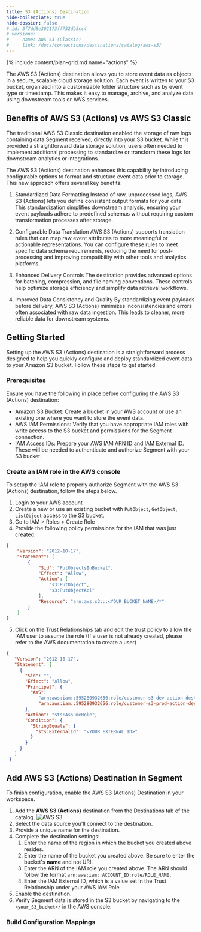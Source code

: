 ```yaml
---
title: S3 (Actions) Destination
hide-boilerplate: true
hide-dossier: false
# id: 5f7dd8e302173ff732db5cc4
# versions:
#   - name: AWS S3 (Classic)
#     link: /docs/connections/destinations/catalog/aws-s3/
---
```

{% include content/plan-grid.md name="actions" %}

The AWS S3 (Actions) destination allows you to store event data as objects in a secure, scalable cloud storage solution. Each event is written to your S3 bucket, organized into a customizable folder structure such as by event type or timestamp. This makes it easy to manage, archive, and analyze data using downstream tools or AWS services.


## Benefits of AWS S3 (Actions) vs AWS S3 Classic
The traditional AWS S3 Classic destination enabled the storage of raw logs containing data Segment received, directly into your S3 bucket. While this provided a straightforward data storage solution, users often needed to implement additional processing to standardize or transform these logs for downstream analytics or integrations.

The AWS S3 (Actions) destination enhances this capability by introducing configurable options to format and structure event data prior to storage. This new approach offers several key benefits:

1. Standardized Data Formatting
Instead of raw, unprocessed logs, AWS S3 (Actions) lets you define consistent output formats for your data. This standardization simplifies downstream analysis, ensuring your event payloads adhere to predefined schemas without requiring custom transformation processes after storage.

2. Configurable Data Translation
AWS S3 (Actions) supports translation rules that can map raw event attributes to more meaningful or actionable representations. You can configure these rules to meet specific data schema requirements, reducing the need for post-processing and improving compatibility with other tools and analytics platforms.

3. Enhanced Delivery Controls
The destination provides advanced options for batching, compression, and file naming conventions. These controls help optimize storage efficiency and simplify data retrieval workflows.

4. Improved Data Consistency and Quality
By standardizing event payloads before delivery, AWS S3 (Actions) minimizes inconsistencies and errors often associated with raw data ingestion. This leads to cleaner, more reliable data for downstream systems.


## Getting Started
Setting up the AWS S3 (Actions) destination is a straightforward process designed to help you quickly configure and deploy standardized event data to your Amazon S3 bucket. Follow these steps to get started:

### Prerequisites
Ensure you have the following in place before configuring the AWS S3 (Actions) destination:

- Amazon S3 Bucket: Create a bucket in your AWS account or use an existing one where you want to store the event data.
- AWS IAM Permissions: Verify that you have appropriate IAM roles with write access to the S3 bucket and permissions for the Segment connection.
- IAM Access IDs: Prepare your AWS IAM ARN ID and IAM External ID. These will be needed to authenticate and authorize Segment with your S3 bucket.


### Create an IAM role in the AWS console
To setup the IAM role to properly authorize Segment with the AWS S3 (Actions) destination, follow the steps below. 

1. Login to your AWS account 
2. Create a new or use an existing bucket with `PutObject`, `GetObject`, `ListObject` access to the S3 bucket.
3. Go to IAM > Roles > Create Role
4. Provide the following policy permissions for the IAM that was just created: 
```json
{
    "Version": "2012-10-17",
    "Statement": [
        {
            "Sid": "PutObjectsInBucket",
            "Effect": "Allow",
            "Action": [
                "s3:PutObject",
                "s3:PutObjectAcl"
            ],
            "Resource": "arn:aws:s3:::<YOUR_BUCKET_NAME>/*"
        }
    ]
}
```
5. Click on the Trust Relationships tab and edit the trust policy to allow the IAM user to assume the role (If a user is not already created, please refer to the AWS documentation to create a user)
```json
{
   "Version": "2012-10-17",
   "Statement": [
     {
       "Sid": "",
       "Effect": "Allow",
       "Principal": {
         "AWS":     
         	"arn:aws:iam::595280932656:role/customer-s3-dev-action-destination-access",                  
         	"arn:aws:iam::595280932656:role/customer-s3-prod-action-destination-access"
       },
       "Action": "sts:AssumeRole",
       "Condition": {
         "StringEquals": {
           "sts:ExternalId": "<YOUR_EXTERNAL_ID>"
         }
       }
     }
   ]
 }
```
## Add AWS S3 (Actions) Destination in Segment
To finish configuration, enable the AWS S3 (Actions) Destination in your workspace. 

1. Add the **AWS S3 (Actions)** destination from the Destinations tab of the catalog.
    ![AWS S3](images/aws-s3-catalog.png)
2. Select the data source you'll connect to the destination.
3. Provide a unique name for the destination.
4. Complete the destination settings:
   1. Enter the name of the region in which the bucket you created above resides.
   2. Enter the name of the bucket you created above. Be sure to enter the bucket's **name** and not URI.
   3. Enter the ARN of the IAM role you created above. The ARN should follow the format `arn:aws:iam::ACCOUNT_ID:role/ROLE_NAME.`
   4. Enter the IAM External ID, which is a value set in the Trust Relationship under your AWS IAM Role.
5. Enable the destination.
6. Verify Segment data is stored in the S3 bucket by navigating to the `<your_S3_bucket>/` in the AWS console. 


### Build Configuration Mappings


